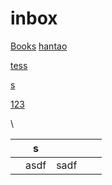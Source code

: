 # inbox


[Books](books)
[hantao](hantao)

[tess](111)

[s](s)

[123](123)

\

|   | s    |      |   |   |
|---|------|------|---|---|
|   | asdf | sadf |   |   |

